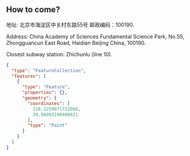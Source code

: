 <!-- ## Poster -->
<!---->
<!--  {% include figure.liquid loading="eager" path="assets/img/casanla25/poster.jpg" class="img-fluid rounded z-depth-1" zoomable=true %}  -->

## How to come?

地址: 北京市海淀区中关村东路55号 邮政编码：100190.

Address: China Academy of Sciences Fundamental Science Park, No.55,
Zhongguancun East Road, Haidian Beijing China, 100190.

Closest subway station: Zhichunlu (line 10).

```geojson
{
  "type": "FeatureCollection",
  "features": [
    {
      "type": "Feature",
      "properties": {},
      "geometry": {
        "coordinates": [
          116.3259971722868,
          39.98092190406621
        ],
        "type": "Point"
      }
    }
  ]
}
```
